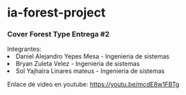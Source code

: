 # ia-forest-project

<h3> Cover Forest Type Entrega #2 </h2>
Integrantes:
<li>Daniel Alejandro Yepes Mesa - Ingenieria de sistemas</il>
<li>Bryan Zuleta Velez -  Ingenieria de sistemas</il>
<li>Sol Yajhaira Linares mateus -  Ingenieria de sistemas</il>


Enlace de video en youtube: https://youtu.be/mcdE8w1FBTg
